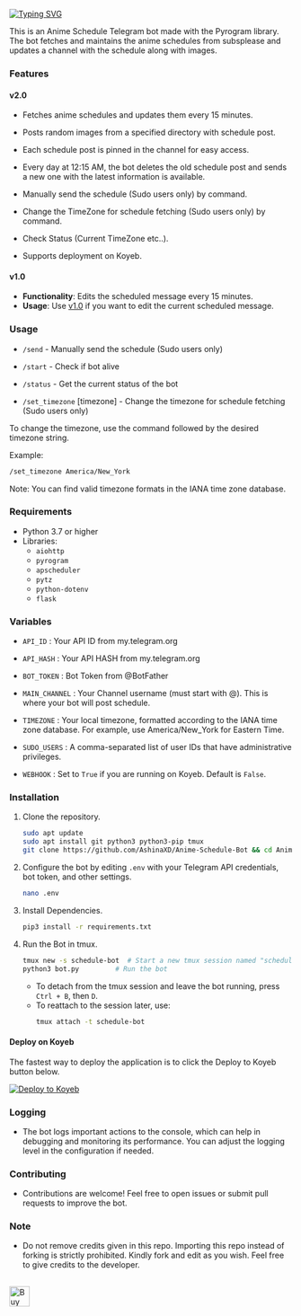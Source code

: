 [![Typing SVG](https://readme-typing-svg.herokuapp.com?font=Fira+Code&pause=1000&width=435&lines=Anime+Schedule+Bot)](https://git.io/typing-svg)

This is an Anime Schedule Telegram bot made with the Pyrogram library. The bot fetches and maintains the anime schedules from subsplease and updates a channel with the schedule along with images.

### Features
#### v2.0
- Fetches anime schedules and updates them every 15 minutes.
- Posts random images from a specified directory with schedule post.
- Each schedule post is pinned in the channel for easy access.
- Every day at 12:15 AM, the bot deletes the old schedule post and sends a new one with the latest information is available.


- Manually send the schedule (Sudo users only) by command.
- Change the TimeZone for schedule fetching (Sudo users only)  by command.
- Check Status (Current TimeZone etc..).
- Supports deployment on Koyeb.


#### v1.0
- **Functionality**: Edits the scheduled message every 15 minutes.
- **Usage**: Use [v1.0](https://github.com/CutieSoul/Anime-Schedule-Bot/tree/v1.0) if you want to edit the current scheduled message.

### Usage

- `/send` - Manually send the schedule (Sudo users only)

- `/start` - Check if bot alive

- `/status` - Get the current status of the bot

- `/set_timezone` [timezone] - Change the timezone for schedule fetching (Sudo users only)

To change the timezone, use the command followed by the desired timezone string.

Example:
```bash
/set_timezone America/New_York
```
Note: You can find valid timezone formats in the IANA time zone database.

### Requirements

- Python 3.7 or higher
- Libraries:
  - `aiohttp`
  - `pyrogram`
  - `apscheduler`
  - `pytz`
  - `python-dotenv`
  - `flask`

### Variables

* `API_ID` :
Your API ID from my.telegram.org

* `API_HASH` :
Your API HASH from my.telegram.org

* `BOT_TOKEN` :
Bot Token from @BotFather

* `MAIN_CHANNEL` :
Your Channel username (must start with @). This is where your bot will post schedule.

* `TIMEZONE` :
Your local timezone, formatted according to the IANA time zone database. For example, use America/New_York for Eastern Time.

* `SUDO_USERS` :
A comma-separated list of user IDs that have administrative privileges.

* `WEBHOOK` :
Set to `True` if you are running on Koyeb. Default is `False`.


### Installation

1. Clone the repository.
   ```bash
   sudo apt update
   sudo apt install git python3 python3-pip tmux
   git clone https://github.com/AshinaXD/Anime-Schedule-Bot && cd Anime-Schedule-Bot
   ```

2. Configure the bot by editing `.env` with your Telegram API credentials, bot token, and other settings.
   ```bash
   nano .env
   ```

3. Install Dependencies.
   ```bash
   pip3 install -r requirements.txt
   ```

4. Run the Bot in tmux.
   ```bash
   tmux new -s schedule-bot  # Start a new tmux session named "schedule-bot"
   python3 bot.py         # Run the bot
   ```
   - To detach from the tmux session and leave the bot running, press `Ctrl + B`, then `D`.
   - To reattach to the session later, use:
     ```bash
     tmux attach -t schedule-bot
     ```

#### Deploy on Koyeb
The fastest way to deploy the application is to click the Deploy to Koyeb button below.

[![Deploy to Koyeb](https://www.koyeb.com/static/images/deploy/button.svg)](https://app.koyeb.com/deploy?type=git&repository=github.com/CutieSoul/Anime-Schedule-Bot&env[API_ID]&env[API_HASH]&env[BOT_TOKEN]&env[WEBHOOK]=True&env[MAIN_CHANNEL]&env[TIMEZONE]&env[SUDO_USERS]&run_command=python3%20bot.py&branch=main&name=animeschedule)


### Logging

- The bot logs important actions to the console, which can help in debugging and monitoring its performance. You can adjust the logging level in the configuration if needed.

### Contributing

- Contributions are welcome! Feel free to open issues or submit pull requests to improve the bot.

### Note

- Do not remove credits given in this repo. Importing this repo instead of forking is strictly prohibited. Kindly fork and edit as you wish. Feel free to give credits to the developer.

##

<a href='https://ko-fi.com/F1F814OOCF' target='_blank'><img height='36' style='border:0px;height:36px;' src='https://cdn.ko-fi.com/cdn/kofi1.png?v=3' border='0' alt='Buy Me a Coffee at ko-fi.com' /></a>

